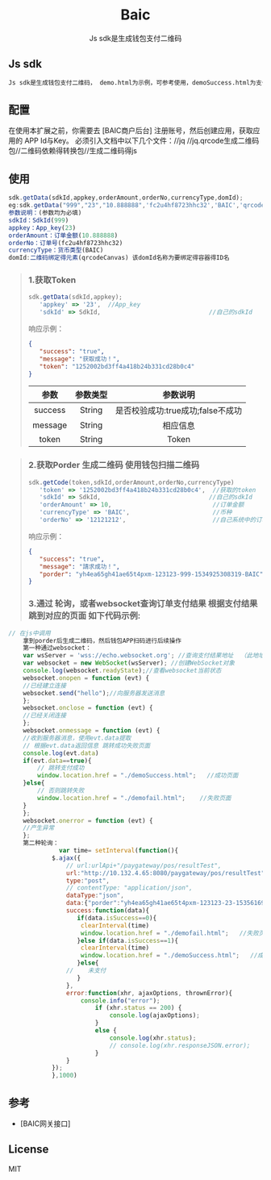 
<h1 align="center">Baic</h1>

<p align="center">Js sdk是生成钱包支付二维码</p>

## Js sdk

```sh
Js sdk是生成钱包支付二维码， demo.html为示例，可参考使用，demoSuccess.html为支付成功页面。
```
## 配置

在使用本扩展之前，你需要去 [BAIC商户后台] 注册账号，然后创建应用，获取应用的 APP Id与Key。
必须引入文档中以下几个文件：//jq  //jq.qrcode生成二维码包//二维码依赖得转换包//生成二维码得js
<script src="jquery.min.js"></script>    
<script src="jquery.qrcode.js"></script>  
<script src="utf.js"></script>             
<script src="sdk.js"></script>             
## 使用

```js
sdk.getData(sdkId,appkey,orderAmount,orderNo,currencyType,domId);
eg:sdk.getData("999","23","10.888888",'fc2u4hf8723hhc32','BAIC','qrcodeCanvas');
参数说明：(参数均为必填)
sdkId：SdkId(999) 
appkey：App_key(23)  
orderAmount：订单金额(10.888888) 
orderNo：订单号(fc2u4hf8723hhc32) 
currencyType：货币类型(BAIC) 
domId:二维码绑定得元素(qrcodeCanvas) 该domId名称为要绑定得容器得ID名
```

>###    1.获取Token
>
>```js
>sdk.getData(sdkId,appkey);
>    'appkey' => '23',  //App_key
>    'sdkId' => SdkId,                              //自己的sdkId
>```
>响应示例：
>
>```json
>{
>    "success": "true",
>    "message": "获取成功！",
>    "token": "1252002bd3ff4a418b24b331cd28b0c4"
>}
>```
>|参数|参数类型|参数说明|
>|:---:|:---:|:---:|
>|success|String|是否校验成功:true成功;false不成功|
>|message|String|相应信息|
>|token|String|Token|

>###    2.获取Porder 生成二维码  使用钱包扫描二维码
>
>```js
>sdk.getCode(token,sdkId,orderAmount,orderNo,currencyType)
>    'token' => '1252002bd3ff4a418b24b331cd28b0c4',  //获取的token
>    'sdkId' => SdkId,                              //自己的sdkId
>    'orderAmount' => 10,                            //订单金额
>    'currencyType' => 'BAIC',                       //币种
>    'orderNo' => '12121212',                        //自己系统中的订单号
>```
>响应示例：
>
>```json
>{
>    "success": "true",
>    "message": "請求成功！",
>    "porder": "yh4ea65gh41ae65t4pxm-123123-999-1534925308319-BAIC"
>}
>```
>###    3.通过 轮询，或者websocket查询订单支付结果 根据支付结果跳到对应的页面   如下代码示例:  
```js
// 在js中调用
    拿到porder后生成二维码，然后钱包APP扫码进行后续操作
    第一种通过websocket：
    var wsServer = 'wss://echo.websocket.org'; //查询支付结果地址  （此地址为现为demo地址实际地址应以实际地址调用）
    var websocket = new WebSocket(wsServer); //创建WebSocket对象
    console.log(websocket.readyState);//查看websocket当前状态
    websocket.onopen = function (evt) {
    //已经建立连接
    websocket.send("hello");//向服务器发送消息
    };
    websocket.onclose = function (evt) {
    //已经关闭连接
    };
    websocket.onmessage = function (evt) {
    //收到服务器消息，使用evt.data提取
    // 根据evt.data返回信息 跳转成功失败页面
    console.log(evt.data)
    if(evt.data==true){
        // 跳转支付成功      
        window.location.href = "./demoSuccess.html";   //成功页面
    }else{
        // 否则跳转失败
        window.location.href = "./demofail.html";    //失败页面
    }
    };
    websocket.onerror = function (evt) {
    //产生异常
    }; 
    第二种轮询：
              var time= setInterval(function(){
            $.ajax({
                // url:urlApi+"/paygateway/pos/resultTest",
                url:"http://10.132.4.65:8080/paygateway/pos/resultTest",// 查询支付结果地址  （此地址为现为demo地址实际地址应以实际地址调用）
                type:"post",
                // contentType: "application/json",
                dataType:"json",
                data:{"porder":"yh4ea65gh41ae65t4pxm-123123-23-1535616938658"},
                success:function(data){
                   if(data.isSuccess==0){
                    clearInterval(time)
                    window.location.href = "./demofail.html";   //失败页面
                   }else if(data.isSuccess==1){
                    clearInterval(time)
                    window.location.href = "./demoSuccess.html";   //成功页面
                   }else{
                //    未支付
                   }
                },
                error:function(xhr, ajaxOptions, thrownError){
                    console.info("error");
                        if (xhr.status == 200) {
                            console.log(ajaxOptions);
                        }
                        else {
                            console.log(xhr.status);
                            // console.log(xhr.responseJSON.error);
                        }
                }
            });
            },1000)


```


## 参考
- [BAIC网关接口]

## License

MIT





